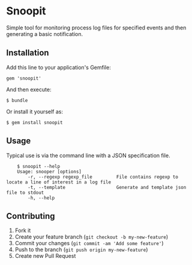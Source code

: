 # Snoopit

Simple tool for monitoring process log files for specified events  and then generating  a basic notification.

## Installation

Add this line to your application's Gemfile:

    gem 'snoopit'

And then execute:

    $ bundle

Or install it yourself as:

    $ gem install snoopit

## Usage
Typical use is via the command line with a JSON specification file.

        $ snoopit --help
        Usage: snooper [options]
            -r, --regexp regexp_file         File contains regexp to locate a line of interest in a log file
            -t, --template                   Generate and template json file to stdout
            -h, --help


## Contributing

1. Fork it
2. Create your feature branch (`git checkout -b my-new-feature`)
3. Commit your changes (`git commit -am 'Add some feature'`)
4. Push to the branch (`git push origin my-new-feature`)
5. Create new Pull Request
